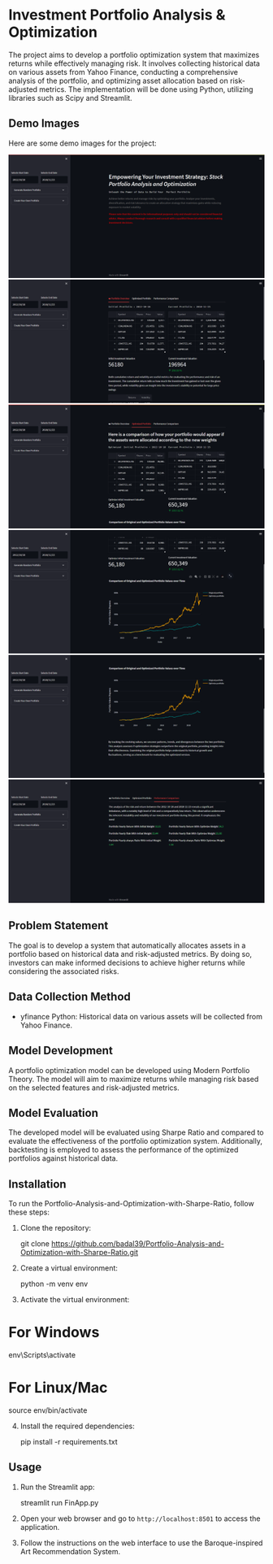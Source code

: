 # Investment Portfolio Analysis & Optimization

The project aims to develop a portfolio optimization system that maximizes returns while effectively managing risk. It involves collecting historical data on various assets from Yahoo Finance, conducting a comprehensive analysis of the portfolio, and optimizing asset allocation based on risk-adjusted metrics. The implementation will be done using Python, utilizing libraries such as Scipy and Streamlit.

## Demo Images

Here are some demo images for the project:

![Image 1](https://github.com/badal39/Portfolio-Analysis-and-Optimization-with-Sharpe-Ratio/blob/main/Demo%20Images/img%20(1).png)
![Image 2](https://github.com/badal39/Portfolio-Analysis-and-Optimization-with-Sharpe-Ratio/blob/main/Demo%20Images/img%20(2).png)
![Image 3](https://github.com/badal39/Portfolio-Analysis-and-Optimization-with-Sharpe-Ratio/blob/main/Demo%20Images/img%20(3).png)
![Image 4](https://github.com/badal39/Portfolio-Analysis-and-Optimization-with-Sharpe-Ratio/blob/main/Demo%20Images/img%20(4).png)
![Image 5](https://github.com/badal39/Portfolio-Analysis-and-Optimization-with-Sharpe-Ratio/blob/main/Demo%20Images/img%20(5).png)
![Image 6](https://github.com/badal39/Portfolio-Analysis-and-Optimization-with-Sharpe-Ratio/blob/main/Demo%20Images/img%20(6).png)

## Problem Statement

The goal is to develop a system that automatically allocates assets in a portfolio based on historical data and risk-adjusted metrics. By doing so, investors can make informed decisions to achieve higher returns while considering the associated risks.

## Data Collection Method

- yfinance Python: Historical data on various assets will be collected from Yahoo Finance.

## Model Development

A portfolio optimization model can be developed using Modern Portfolio Theory. The  model will aim to maximize returns while managing risk based on the selected features and risk-adjusted metrics.

## Model Evaluation

The developed model will be evaluated using  Sharpe Ratio  and compared to evaluate the effectiveness of the portfolio optimization system. Additionally, backtesting is employed to assess the performance of the optimized portfolios against historical data.

## Installation
To run the Portfolio-Analysis-and-Optimization-with-Sharpe-Ratio, follow these steps:

1. Clone the repository:

   git clone https://github.com/badal39/Portfolio-Analysis-and-Optimization-with-Sharpe-Ratio.git

3. Create a virtual environment:

   python -m venv env

5. Activate the virtual environment:

# For Windows
env\Scripts\activate

# For Linux/Mac
source env/bin/activate

4. Install the required dependencies:

    pip install -r requirements.txt


## Usage
1. Run the Streamlit app:

   streamlit run FinApp.py

2. Open your web browser and go to `http://localhost:8501` to access the application.
3. Follow the instructions on the web interface to use the Baroque-inspired Art Recommendation System.



